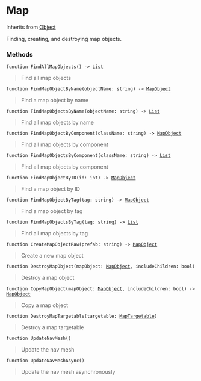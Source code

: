 # Map
Inherits from [Object](../objects/Object.md)

Finding, creating, and destroying map objects.

### Methods
<pre class="language-typescript"><code class="lang-typescript">function FindAllMapObjects() -> <a data-footnote-ref href="#user-content-fn-14">List</a></code></pre>
> Find all map objects
> 
<pre class="language-typescript"><code class="lang-typescript">function FindMapObjectByName(objectName: string) -> <a data-footnote-ref href="#user-content-fn-17">MapObject</a></code></pre>
> Find a map object by name
> 
<pre class="language-typescript"><code class="lang-typescript">function FindMapObjectsByName(objectName: string) -> <a data-footnote-ref href="#user-content-fn-14">List</a></code></pre>
> Find all map objects by name
> 
<pre class="language-typescript"><code class="lang-typescript">function FindMapObjectByComponent(className: string) -> <a data-footnote-ref href="#user-content-fn-17">MapObject</a></code></pre>
> Find all map objects by component
> 
<pre class="language-typescript"><code class="lang-typescript">function FindMapObjectsByComponent(className: string) -> <a data-footnote-ref href="#user-content-fn-14">List</a></code></pre>
> Find all map objects by component
> 
<pre class="language-typescript"><code class="lang-typescript">function FindMapObjectByID(id: int) -> <a data-footnote-ref href="#user-content-fn-17">MapObject</a></code></pre>
> Find a map object by ID
> 
<pre class="language-typescript"><code class="lang-typescript">function FindMapObjectByTag(tag: string) -> <a data-footnote-ref href="#user-content-fn-17">MapObject</a></code></pre>
> Find a map object by tag
> 
<pre class="language-typescript"><code class="lang-typescript">function FindMapObjectsByTag(tag: string) -> <a data-footnote-ref href="#user-content-fn-14">List</a></code></pre>
> Find all map objects by tag
> 
<pre class="language-typescript"><code class="lang-typescript">function CreateMapObjectRaw(prefab: string) -> <a data-footnote-ref href="#user-content-fn-17">MapObject</a></code></pre>
> Create a new map object
> 
<pre class="language-typescript"><code class="lang-typescript">function DestroyMapObject(mapObject: <a data-footnote-ref href="#user-content-fn-17">MapObject</a>, includeChildren: bool)</code></pre>
> Destroy a map object
> 
<pre class="language-typescript"><code class="lang-typescript">function CopyMapObject(mapObject: <a data-footnote-ref href="#user-content-fn-17">MapObject</a>, includeChildren: bool) -> <a data-footnote-ref href="#user-content-fn-17">MapObject</a></code></pre>
> Copy a map object
> 
<pre class="language-typescript"><code class="lang-typescript">function DestroyMapTargetable(targetable: <a data-footnote-ref href="#user-content-fn-18">MapTargetable</a>)</code></pre>
> Destroy a map targetable
> 
<pre class="language-typescript"><code class="lang-typescript">function UpdateNavMesh()</code></pre>
> Update the nav mesh
> 
<pre class="language-typescript"><code class="lang-typescript">function UpdateNavMeshAsync()</code></pre>
> Update the nav mesh asynchronously
> 

[^0]: [Camera](../static/Camera.md)
[^1]: [Character](../objects/Character.md)
[^2]: [Collider](../objects/Collider.md)
[^3]: [Collision](../objects/Collision.md)
[^4]: [Color](../objects/Color.md)
[^5]: [Convert](../static/Convert.md)
[^6]: [Cutscene](../static/Cutscene.md)
[^7]: [Dict](../objects/Dict.md)
[^8]: [Game](../static/Game.md)
[^9]: [Human](../objects/Human.md)
[^10]: [Input](../static/Input.md)
[^11]: [Json](../static/Json.md)
[^12]: [LineCastHitResult](../objects/LineCastHitResult.md)
[^13]: [LineRenderer](../objects/LineRenderer.md)
[^14]: [List](../objects/List.md)
[^15]: [Locale](../objects/Locale.md)
[^16]: [Map](../static/Map.md)
[^17]: [MapObject](../objects/MapObject.md)
[^18]: [MapTargetable](../objects/MapTargetable.md)
[^19]: [Math](../static/Math.md)
[^20]: [Network](../static/Network.md)
[^21]: [NetworkView](../objects/NetworkView.md)
[^22]: [PersistentData](../static/PersistentData.md)
[^23]: [Physics](../static/Physics.md)
[^24]: [Player](../objects/Player.md)
[^25]: [Quaternion](../objects/Quaternion.md)
[^26]: [Random](../objects/Random.md)
[^27]: [Range](../objects/Range.md)
[^28]: [RoomData](../static/RoomData.md)
[^29]: [Set](../objects/Set.md)
[^30]: [Shifter](../objects/Shifter.md)
[^31]: [String](../static/String.md)
[^32]: [Time](../static/Time.md)
[^33]: [Titan](../objects/Titan.md)
[^34]: [Transform](../objects/Transform.md)
[^35]: [UI](../static/UI.md)
[^36]: [Vector2](../objects/Vector2.md)
[^37]: [Vector3](../objects/Vector3.md)
[^38]: [Object](../objects/Object.md)
[^39]: [Component](../objects/Component.md)
